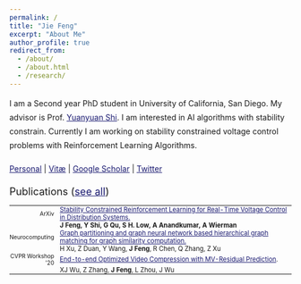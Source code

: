 ```yaml
---
permalink: /
title: "Jie Feng"
excerpt: "About Me"
author_profile: true
redirect_from: 
  - /about/
  - /about.html
  - /research/
---
```


<html>

<style>
table, th, td {
  border:0px solid black;
  padding:0;
  border-collapse:collapse;
  font-size: 0.9em;
}
</style>

<body>

<p style="margin-bottom: 1.2em; line-height: 1.8">
I am a Second year PhD student in University of California, San Diego. My advisor is Prof. <a href="https://yyshi.eng.ucsd.edu/" style="color:#191970" target="_blank"> Yuanyuan Shi</a>. I am interested in AI algorithms with stability constrain.
Currently I am working on stability constrained voltage control problems with Reinforcement Learning Algorithms.</p>

<p style="margin-bottom: 1.2em; line-height: 1.8">
<a href="https://jiefeng-cse.github.io/personal/" style="color:#191970" target="_blank">Personal</a> 
| <a href="https://jiefeng-cse.github.io/files/Jie_resume.pdf" style="color:#191970" target="_blank">Vitæ</a> 
| <a href="https://scholar.google.com/citations?user=izXkblIAAAAJ&hl=en" style="color:#191970" target="_blank">Google Scholar</a> 
| <a href="https://twitter.com/jiefengcse" style="color:#191970" target="_blank">Twitter</a> 
</p>

<span style="font-size:1.3em">Publications (<a href="https://jiefeng-cse.github.io/papers/" style="color:#191970">see all</a>)</span>
<table style="width:100%">
  <tr>
    <td style="width:80px; text-align:right; padding-right:10px; font-size:0.8em"> ArXiv </td>
    <td><a href="https://arxiv.org/abs/2209.07669" style="color:#191970" target="_blank"> Stability Constrained Reinforcement Learning for Real-Time Voltage Control in Distribution Systems.</a></td>
  </tr>
  <tr>
    <td></td>
    <td><b>J Feng<b>, Y Shi, G Qu, S H. Low, A Anandkumar, A Wierman</td>
  </tr>
  <tr>
    <td style="width:80px; text-align:right; padding-right:10px; font-size:0.8em"> Neurocomputing </td>
    <td><a href="https://arxiv.org/pdf/2005.08008" style="color:#191970" target="_blank"> Graph partitioning and graph neural network based hierarchical graph matching for graph similarity computation.</a></td>
  </tr>
  <tr>
    <td></td>
    <td>H Xu, Z Duan, Y Wang, <b>J Feng</b>, R Chen, Q Zhang, Z Xu</td>
  </tr>
  
  <tr>
    <td style="width:80px; text-align:right; padding-right:10px; font-size:0.8em">CVPR Workshop '20</td>
    <td><a href="http://openaccess.thecvf.com/content_CVPRW_2020/papers/w7/Wu_End-to-End_Optimized_Video_Compression_With_MV-Residual_Prediction_CVPRW_2020_paper.pdf" style="color:#191970" target="_blank">End-to-end Optimized Video Compression with MV-Residual Prediction</a>.</td>
  </tr>
  <tr>
    <td></td>
    <td>XJ Wu, Z Zhang,  <b>J Feng</b>, L Zhou, J Wu</td>
  </tr>

</table>

</body>
</html>



<!-- Global site tag (gtag.js) - Google Analytics -->
<script async src="https://www.googletagmanager.com/gtag/js?id=UA-146397444-1"></script>
<script>
  window.dataLayer = window.dataLayer || [];
  function gtag(){dataLayer.push(arguments);}
  gtag('js', new Date());

  gtag('config', 'UA-146397444-1');
</script>
